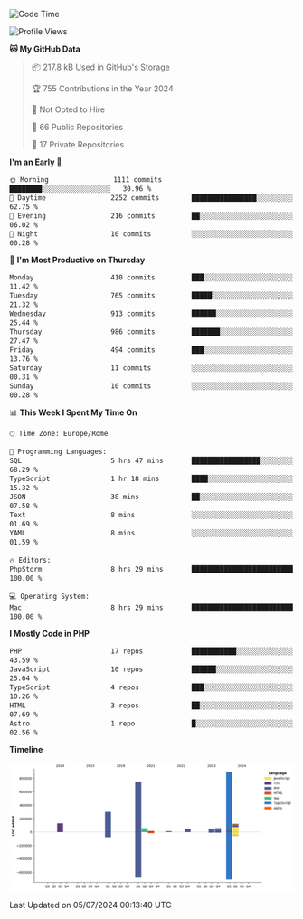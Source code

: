 <!--START_SECTION:waka-->
![Code Time](http://img.shields.io/badge/Code%20Time-5%2C136%20hrs%2011%20mins-blue)

![Profile Views](http://img.shields.io/badge/Profile%20Views-0-blue)

**🐱 My GitHub Data** 

> 📦 217.8 kB Used in GitHub's Storage 
 > 
> 🏆 755 Contributions in the Year 2024
 > 
> 🚫 Not Opted to Hire
 > 
> 📜 66 Public Repositories 
 > 
> 🔑 17 Private Repositories 
 > 
**I'm an Early 🐤** 

```text
🌞 Morning                1111 commits        ████████░░░░░░░░░░░░░░░░░   30.96 % 
🌆 Daytime                2252 commits        ████████████████░░░░░░░░░   62.75 % 
🌃 Evening                216 commits         ██░░░░░░░░░░░░░░░░░░░░░░░   06.02 % 
🌙 Night                  10 commits          ░░░░░░░░░░░░░░░░░░░░░░░░░   00.28 % 
```
📅 **I'm Most Productive on Thursday** 

```text
Monday                   410 commits         ███░░░░░░░░░░░░░░░░░░░░░░   11.42 % 
Tuesday                  765 commits         █████░░░░░░░░░░░░░░░░░░░░   21.32 % 
Wednesday                913 commits         ██████░░░░░░░░░░░░░░░░░░░   25.44 % 
Thursday                 986 commits         ███████░░░░░░░░░░░░░░░░░░   27.47 % 
Friday                   494 commits         ███░░░░░░░░░░░░░░░░░░░░░░   13.76 % 
Saturday                 11 commits          ░░░░░░░░░░░░░░░░░░░░░░░░░   00.31 % 
Sunday                   10 commits          ░░░░░░░░░░░░░░░░░░░░░░░░░   00.28 % 
```


📊 **This Week I Spent My Time On** 

```text
🕑︎ Time Zone: Europe/Rome

💬 Programming Languages: 
SQL                      5 hrs 47 mins       █████████████████░░░░░░░░   68.29 % 
TypeScript               1 hr 18 mins        ████░░░░░░░░░░░░░░░░░░░░░   15.32 % 
JSON                     38 mins             ██░░░░░░░░░░░░░░░░░░░░░░░   07.58 % 
Text                     8 mins              ░░░░░░░░░░░░░░░░░░░░░░░░░   01.69 % 
YAML                     8 mins              ░░░░░░░░░░░░░░░░░░░░░░░░░   01.59 % 

🔥 Editors: 
PhpStorm                 8 hrs 29 mins       █████████████████████████   100.00 % 

💻 Operating System: 
Mac                      8 hrs 29 mins       █████████████████████████   100.00 % 
```

**I Mostly Code in PHP** 

```text
PHP                      17 repos            ███████████░░░░░░░░░░░░░░   43.59 % 
JavaScript               10 repos            ██████░░░░░░░░░░░░░░░░░░░   25.64 % 
TypeScript               4 repos             ███░░░░░░░░░░░░░░░░░░░░░░   10.26 % 
HTML                     3 repos             ██░░░░░░░░░░░░░░░░░░░░░░░   07.69 % 
Astro                    1 repo              █░░░░░░░░░░░░░░░░░░░░░░░░   02.56 % 
```



**Timeline**

![Lines of Code chart](https://raw.githubusercontent.com/frnwtr/frnwtr/main/assets/bar_graph.png)


 Last Updated on 05/07/2024 00:13:40 UTC
<!--END_SECTION:waka-->